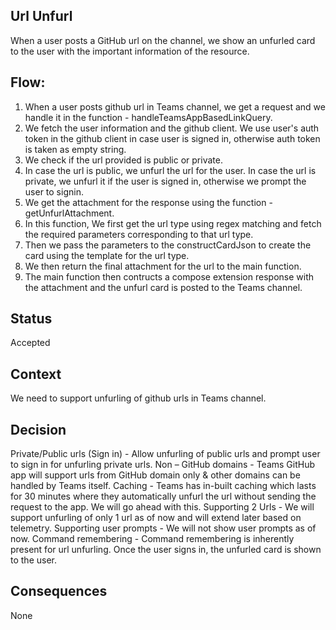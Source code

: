 ## Url Unfurl

When a user posts a GitHub url on the channel, we show an unfurled card to the user with the important information of the resource.

## Flow:

1. When a user posts github url in Teams channel, we get a request and we handle it in the function - handleTeamsAppBasedLinkQuery.
2. We fetch the user information and the github client. We use user's auth token in the github client in case user is signed in, otherwise auth token is taken as empty string.
3. We check if the url provided is public or private.
4. In case the url is public, we unfurl the url for the user. In case the url is private, we unfurl it if the user is signed in, otherwise we prompt the user to signin.
5. We get the attachment for the response using the function - getUnfurlAttachment.
6. In this function, We first get the url type using regex matching and fetch the required parameters corresponding to that url type.
7. Then we pass the parameters to the constructCardJson to create the card using the template for the url type.
8. We then return the final attachment for the url to the main function.
9. The main function then contructs a compose extension response with the attachment and the unfurl card is posted to the Teams channel.

## Status

Accepted

## Context

We need to support unfurling of github urls in Teams channel.

## Decision

Private/Public urls (Sign in) - Allow unfurling of public urls and prompt user to sign in for unfurling private urls.
Non – GitHub domains - Teams GitHub app will support urls from GitHub domain only & other domains can be handled by Teams itself. 
Caching - Teams has in-built caching which lasts for 30 minutes where they automatically unfurl the url without sending the request to the app. We will go ahead with this.
Supporting 2 Urls - We will support unfurling of only 1 url as of now and will extend later based on telemetry.
Supporting user prompts - We will not show user prompts as of now.
Command remembering - Command remembering is inherently present for url unfurling. Once the user signs in, the unfurled card is shown to the user.

## Consequences

None
